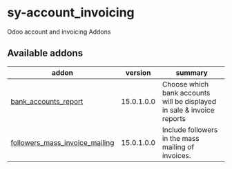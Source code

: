 # sy-account_invoicing
Odoo account and invoicing Addons

[//]: # (addons)

Available addons
----------------
addon | version | summary
--- | --- | ---
[bank_accounts_report](bank_accounts_report/) | 15.0.1.0.0 | Choose which bank accounts will be displayed in sale & invoice reports
[followers_mass_invoice_mailing](followers_mass_invoice_mailing/) | 15.0.1.0.0 | Include followers in the mass mailing of invoices.

[//]: # (end addons)

